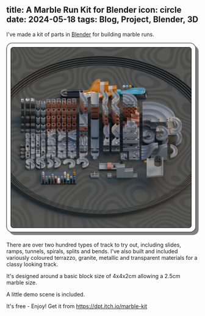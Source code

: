 title: A Marble Run Kit for Blender
icon: circle
date: 2024-05-18
tags: Blog, Project, Blender, 3D
----

<!-- begin summary -->

I've made a kit of parts in [Blender](https://www.blender.org/) for building marble runs.

![Marble Run Kit overhead view](../blog/images/marblerunkit/blog.png)

There are over two hundred types of track to try out, including slides, ramps, tunnels, spirals, splits and bends. I've also built and included variously coloured terrazzo, granite, metallic and transparent materials for a classy looking track.

It's designed around a basic block size of 4x4x2cm allowing a 2.5cm marble size.

A little demo scene is included.

It's free - Enjoy! Get it from https://dpt.itch.io/marble-kit

<!-- end summary -->
